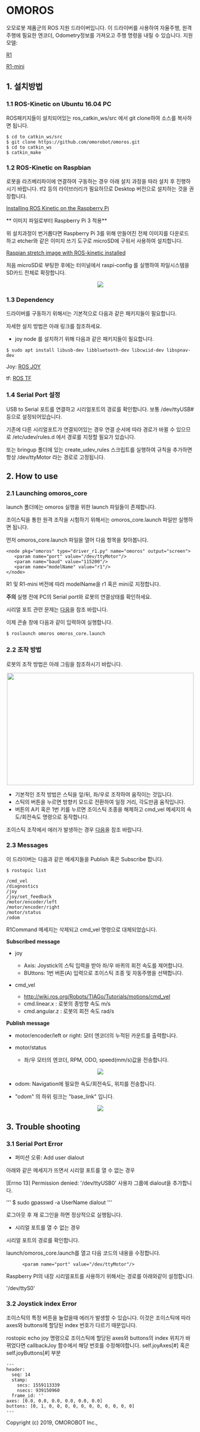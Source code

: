 # OMOROS

오모로봇 제품군의 ROS 지원 드라이버입니다.
이 드라이버를 사용하여 자율주행, 원격 주행에 필요한 엔코더, Odometry정보를 가져오고 주행 명령을 내릴 수 있습니다.
지원 모델: 

[R1](https://www.omorobot.com/omo-r1)

[R1-mini](https://www.omorobot.com/omo-r1-mini)

## 1. 설치방법

### 1.1 ROS-Kinetic on Ubuntu 16.04 PC

ROS패키지들이 설치되어있는 ros_catkin_ws/src 에서 git clone하여 소스를 복사하면 됩니다.

```
$ cd to catkin_ws/src
$ git clone https://github.com/omorobot/omoros.git
$ cd to catkin_ws
$ catkin_make
```
### 1.2 ROS-Kinetic on Raspbian 

로봇을 라즈베리파이에 연결하여 구동하는 경우 아래 설치 과정을 따라 설치 후 진행하시기 바랍니다.
tf2 등의 라이브러리가 필요하므로 Desktop 버전으로 설치하는 것을 권장합니다.

[Installing ROS Kinetic on the Raspberry Pi](http://wiki.ros.org/ROSberryPi/Installing%20ROS%20Kinetic%20on%20the%20Raspberry%20Pi)

** 이미지 파일로부터 Raspberry Pi 3 적용**

위 설치과정이 번거롭다면 Raspberry Pi 3를 위해 만들어진 전체 이미지를 다운로드 하고 etcher와 같은 이미지 쓰기 도구로 microSD에 구워서 사용하여 설치합니다.

[Raspian stretch image with ROS-kinetic installed](https://drive.google.com/open?id=1jAGlkIUAB_SLq0WCe1G4SktzwUm7abHW)

처음 microSD로 부팅한 후에는 터미널에서 raspi-config 를 실행하여 파일시스템을 SD카드 전체로 확장합니다.

<div align="center">
<img src="https://geek-university.com/wp-content/images/raspberry-pi/expand_filesystem_raspbian.jpg?x66712">
</div>

### 1.3 Dependency

드라이버를 구동하기 위해서는 기본적으로 다음과 같은 패키지들이 필요합니다.

자세한 설치 방법은 아래 링크를 참조하세요.

* joy node 를 설치하기 위해 다음과 같은 패키지들이 필요합니다.

```
$ sudo apt install libusb-dev libbluetooth-dev libcwiid-dev libspnav-dev
```

Joy: [ROS JOY](http://wiki.ros.org/joy)

tf: [ROS TF](http://wiki.ros.org/tf)

### 1.4 Serial Port 설정

USB to Serial 포트를 연결하고 시리얼포트의 경로를 확인합니다. 보통 /dev/ttyUSB# 등으로 설정되어있습니다.

기존에 다른 시리얼포트가 연결되어있는 경우 연결 순서에 따라 경로가 바뀔 수 있으므로 /etc/udev/rules.d 에서 경로를 지정할 필요가 있습니다.

또는 bringup 폴더에 있는 create_udev_rules 스크립트를 실행하여 규칙을 추가하면 항상 /dev/ttyMotor 라는 경로로 고정됩니다.


## 2. How to use

### 2.1 Launching omoros_core

launch 폴더에는 omoros 실행을 위한 launch 파일들이 존재합니다.

조이스틱을 통한 원격 조작을 시험하기 위해서는 omoros_core.launch 파일만 실행하면 됩니다.

먼저 omoros_core.launch 파일을 열어 다음 항목을 찾아봅니다.

```
<node pkg="omoros" type="driver_r1.py" name="omoros" output="screen">
   <param name="port" value="/dev/ttyMotor"/>
   <param name="baud" value="115200"/>
   <param name="modelName" value="r1"/>
</node>
```
R1 및 R1-mini 버전에 따라 modelName을 r1 혹은 mini로 지정합니다. 

**주의** 실행 전에 PC의 Serial port와 로봇의 연결상태를 확인하세요.

시리얼 포트 관련 문제는 [다음](#serial)을 참조 바랍니다.

이제 콘솔 창에 다음과 같이 입력하여 실행합니다.
```
$ roslaunch omoros omoros_core.launch
```

### 2.2 조작 방법

로봇의 조작 방법은 아래 그림을 참조하시기 바랍니다.

<div align="center">
  <img src="images/joystick.png" width="500" height="300">
</div>

 - 기본적인 조작 방법은 스틱을 앞/뒤, 좌/우로 조작하여 움직이는 것입니다.
 - 스틱의 버튼을 누르면 방향키 모드로 전환하여 일정 거리, 각도만큼 움직입니다.
 - 버튼의 A키 혹은 1번 키를 누르면 조이스틱 조종을 해제하고 cmd_vel 메세지의 속도/회전속도 명령으로 동작합니다.
 
조이스틱 조작에서 에러가 발생하는 경우 [다음](#joystick)을 참조 바랍니다.

### 2.3 Messages
이 드라이버는 다음과 같은 메세지들을 Publish 혹은 Subscribe 합니다.
```
$ rostopic list

/cmd_vel
/diagnostics
/joy
/joy/set_feedback
/motor/encoder/left
/motor/encoder/right
/motor/status
/odom
```
R1Command 메세지는 삭제되고 cmd_vel 명령으로 대체되었습니다.

**Subscribed message**

* joy 
  - Axis: Joystick의 스틱 입력을 받아 좌/우 바퀴의 회전 속도를 제어합니다.
  - BUttons: 1번 버튼(A) 입력으로 조이스틱 조종 및 자동주행을 선택합니다.


* cmd_vel
  - http://wiki.ros.org/Robots/TIAGo/Tutorials/motions/cmd_vel
  - cmd.linear.x : 로봇의 종방향 속도 m/s
  - cmd.angular.z : 로봇의 회전 속도 rad/s

**Publish message**

* motor/encoder/left or right: 모터 엔코더의 누적된 카운트를 출력합니다.

* motor/status 
   - 좌/우 모터의 엔코더, RPM, ODO, speed(mm/s)값을 전송합니다.
<div align="center">
  <img src="images/topic_motor_status.png">
</div>

* odom: Navigation에 필요한 속도/회전속도, 위치를 전송합니다.
 - "odom" 의 하위 링크는 "base_link" 입니다.
<div align="center">
  <img src="images/topic_odom.png">
</div>

## 3. Trouble shooting

### 3.1 <a name="serial"> Serial Port Error </a>
* 퍼미션 오류: Add user dialout

아래와 같은 메세지가 뜨면서 시리얼 포트를 열 수 없는 경우

[Errno 13] Permission denied: '/dev/ttyUSB0'
사용자 그룹에 dialout을 추가합니다.

'''
$ sudo gpasswd -a UserName dialout
'''

로그아웃 후 재 로그인을 하면 정상적으로 실행됩니다.

* 시리얼 포트를 열 수 없는 경우

시리얼 포트의 경로를 확인합니다.

launch/omoros_core.launch를 열고 다음 코드의 내용을 수정합니다.

```
      <param name="port" value="/dev/ttyMotor"/>
```

Raspberry PI의 내장 시리얼포트를 사용하기 위해서는 경로를 아래와같이 설정합니다.

'/dev/ttyS0'

### 3.2 <a name="joystick"> Joystick index Error </a>

조이스틱의 특정 버튼을 눌렀을때 에러가 발생할 수 있습니다.
이것은 조이스틱에 따라 axes와 buttons에 할당된 index 번호가 다르기 때문입니다.

rostopic echo joy 명령으로 조이스틱에 할당된 axes와 buttons의 index 위치가 바뀌었다면
callbackJoy 함수에서 해당 번호를 수정해야합니다. self.joyAxes[#] 혹은 self.joyButtons[#] 부분
```
---
header: 
  seq: 14
  stamp: 
    secs: 1559113339
    nsecs: 939150960
  frame_id: ''
axes: [0.0, 0.0, 0.0, 0.0, 0.0, 0.0]
buttons: [0, 1, 0, 0, 0, 0, 0, 0, 0, 0, 0, 0, 0]
---
```

Copyright (c) 2019, OMOROBOT Inc.,

